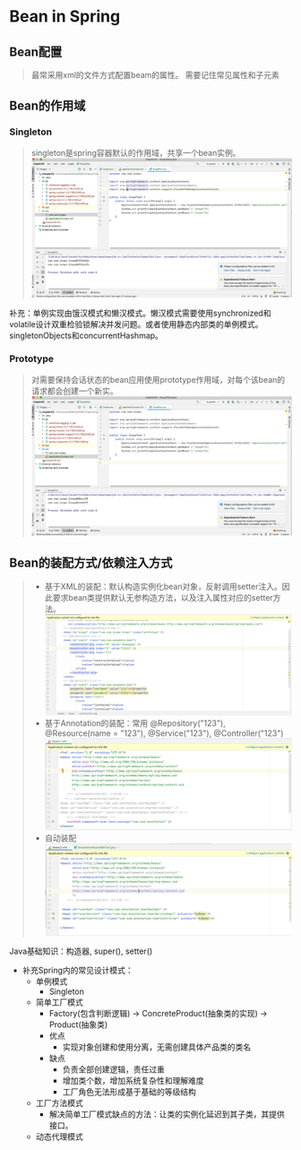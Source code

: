 # Bean in Spring

## Bean配置
> 最常采用xml的文件方式配置beam的属性。
需要记住常见属性和子元素

## Bean的作用域

### Singleton
> singleton是spring容器默认的作用域，共享一个bean实例。
> ![singleton](/img/chapter02_singleton.png)

补充：单例实现由饿汉模式和懒汉模式。懒汉模式需要使用synchronized和volatile设计双重检验锁解决并发问题。或者使用静态内部类的单例模式。singletonObjects和concurrentHashmap。
### Prototype
> 对需要保持会话状态的bean应用使用prototype作用域，对每个该bean的请求都会创建一个新实。
> ![prototype](/img/chapter02_prototype.png)

## Bean的装配方式/依赖注入方式
> - 基于XML的装配：默认构造实例化bean对象，反射调用setter注入。因此要求bean类提供默认无参构造方法，以及注入属性对应的setter方法。
> ![XmlAssemble](/img/chapter02_XmlAssemble.png)
> - 基于Annotation的装配：常用 @Repository("123"), @Resource(name = "123"), @Service("123"), @Controller("123")
> ![AnnotationAssemble](/img/chapter02_AnnotationAssemble.png)
> - 自动装配
> ![AutoAssemble](/img/chapter02_AutoAssemble.png)

Java基础知识：构造器, super(), setter()
- 补充Spring内的常见设计模式：
  - 单例模式
    - Singleton
  - 简单工厂模式
    - Factory(包含判断逻辑) -> ConcreteProduct(抽象类的实现) -> Product(抽象类)
    - 优点
        - 实现对象创建和使用分离，无需创建具体产品类的类名
    - 缺点
      - 负责全部创建逻辑，责任过重
      - 增加类个数，增加系统复杂性和理解难度
      - 工厂角色无法形成基于基础的等级结构
  - 工厂方法模式
    - 解决简单工厂模式缺点的方法：让类的实例化延迟到其子类，其提供接口。
  - 动态代理模式

